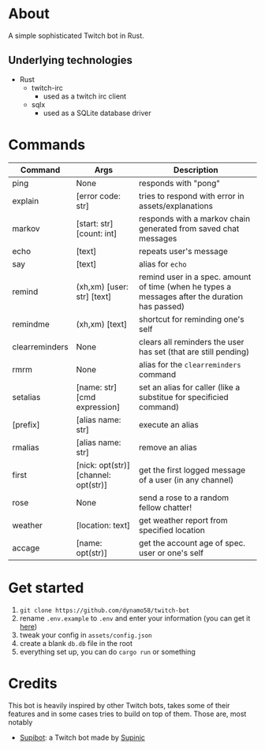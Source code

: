 # About

A simple sophisticated Twitch bot in Rust.

## Underlying technologies
- Rust
	- twitch-irc
		- used as a twitch irc client
	- sqlx
		- used as a SQLite database driver

# Commands

| Command        | Args                                 | Description          |
| ---            | ---                                  | ---                  |
| ping           | None                                 | responds with "pong" |
| explain        | [error code: str]                    | tries to respond with error in assets/explanations |
| markov         | [start: str] [count: int]            | responds with a markov chain generated from saved chat messages |
| echo           | [text]                               | repeats user's message |
| say            | [text]                               | alias for `echo` |
| remind         | (xh,xm) [user: str] [text]           | remind user in a spec. amount of time (when he types a messages after the duration has passed) |
| remindme       | (xh,xm) [text]                       | shortcut for reminding one's self |
| clearreminders | None                                 | clears all reminders the user has set (that are still pending) |
| rmrm           | None                                 | alias for the `clearreminders` command |
| setalias       | [name: str] [cmd expression]         | set an alias for caller (like a substitue for specificied command) |
| \[prefix\]     | [alias name: str]                    | execute an alias |
| rmalias        | [alias name: str]                    | remove an alias |
| first          | [nick: opt(str)] [channel: opt(str)] | get the first logged message of a user (in any channel) |
| rose           | None                                 | send a rose to a random fellow chatter! |
| weather        | [location: text]                     | get weather report from specified location |
| accage         | [name: opt(str)]                     | get the account age of spec. user or one's self

# Get started

1. `git clone https://github.com/dynamo58/twitch-bot`
2. rename `.env.example` to `.env` and enter your information (you can get it [here](https://chatterino.com/client_login))
3. tweak your config in `assets/config.json`
4. create a blank `db.db` file in the root
5. everything set up, you can do `cargo run` or something

# Credits

This bot is heavily inspired by other Twitch bots, takes some of their features and in some cases tries to build on top of them. Those are, most notably

- [Supibot](https://github.com/Supinic/supibot): a Twitch bot made by [Supinic](https://www.twitch.tv/supinic)